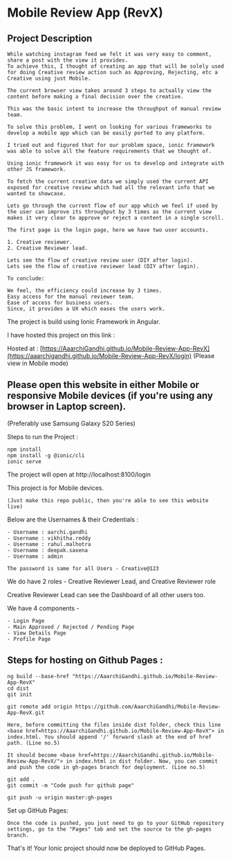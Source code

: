 # Mobile Review App (RevX)

## Project Description

    While watching instagram feed we felt it was very easy to comment, share a post with the view it provides. 
    To achieve this, I thought of creating an app that will be solely used for doing Creative review action such as Approving, Rejecting, etc a Creative using just Mobile.

    The current browser view takes around 3 steps to actually view the content before making a final decision over the creative. 

    This was the basic intent to increase the throughput of manual review team.

    To solve this problem, I went on looking for various frameworks to develop a mobile app which can be easily ported to any platform. 

    I tried out and figured that for our problem space, ionic framework was able to solve all the feature requirements that we thought of.

    Using ionic framework it was easy for us to develop and integrate with other JS framework. 

    To fetch the current creative data we simply used the current API exposed for creative review which had all the relevant info that we wanted to showcase.

    Lets go through the current flow of our app which we feel if used by the user can improve its throughput by 3 times as the current view makes it very clear to approve or reject a content in a single scroll.

    The first page is the login page, here we have two user accounts.

    1. Creative reviewer.
    2. Creative Reviewer lead.

    Lets see the flow of creative review user (DIY after login).
    Lets see the flow of creative reviewer lead (DIY after login).

    To conclude:

    We feel, the efficiency could increase by 3 times.
    Easy access for the manual reviewer team.
    Ease of access for business users.
    Since, it provides a UX which eases the users work.

  The project is build using Ionic Framework in Angular.
  
   I have hosted this project on this link :
  
 Hosted at : [https://AaarchiGandhi.github.io/Mobile-Review-App-RevX](https://aaarchigandhi.github.io/Mobile-Review-App-RevX/login) 
      (Please view in Mobile mode)
    
  ## Please open this website in either Mobile or responsive Mobile devices (if you're using any browser in Laptop screen).
  (Preferably use Samsung Galaxy S20 Series)

  Steps to run the Project :

    npm install
    npm install -g @ionic/cli
    ionic serve

  The project will open at http://localhost:8100/login

  This project is for Mobile devices.
 
    (Just make this repo public, then you're able to see this website live)

  Below are the Usernames & their Credentials :

    - Username : aarchi.gandhi
    - Username : vikhitha.reddy
    - Username : rahul.malhotra
    - Username : deepak.saxena
    - Username : admin

    The password is same for all Users - Creative@123

  We do have 2 roles - Creative Reviewer Lead, and Creative Reviewer role
  
  Creative Reviewer Lead can see the Dashboard of all other users too.
  
  We have 4 components -
    
    - Login Page
    - Main Approved / Rejected / Pending Page
    - View Details Page
    - Profile Page
    
   ## Steps for hosting on Github Pages :
	
	ng build --base-href "https://AaarchiGandhi.github.io/Mobile-Review-App-RevX"
	cd dist
	git init
	
	git remote add origin https://github.com/AaarchiGandhi/Mobile-Review-App-RevX.git

`Here, before committing the files inside dist folder, check this line <base href=https://AaarchiGandhi.github.io/Mobile-Review-App-RevX"> in index.html. You should append '/' forward slash at the end of href path. (Line no.5)`

`It should become <base href=https://AaarchiGandhi.github.io/Mobile-Review-App-RevX/"> in index.html in dist folder. Now, you can commit and push the code in gh-pages branch for deployment. (Line no.5)`

	git add .
	git commit -m "Code push for github page"
	
	git push -u origin master:gh-pages

  Set up GitHub Pages: 
	
	Once the code is pushed, you just need to go to your GitHub repository settings, go to the "Pages" tab and set the source to the gh-pages branch.
  That's it! Your Ionic project should now be deployed to GitHub Pages.
